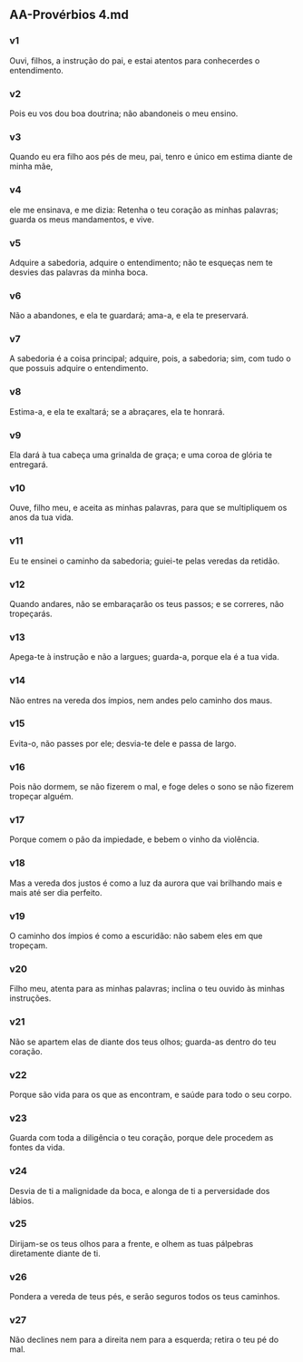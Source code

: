 ## AA-Provérbios 4.md
### v1
 Ouvi, filhos, a instrução do pai, e estai atentos para conhecerdes o entendimento.
### v2
 Pois eu vos dou boa doutrina; não abandoneis o meu ensino.
### v3
 Quando eu era filho aos pés de meu, pai, tenro e único em estima diante de minha mãe,
### v4
 ele me ensinava, e me dizia: Retenha o teu coração as minhas palavras; guarda os meus mandamentos, e vive.
### v5
 Adquire a sabedoria, adquire o entendimento; não te esqueças nem te desvies das palavras da minha boca.
### v6
 Não a abandones, e ela te guardará; ama-a, e ela te preservará.
### v7
 A sabedoria é a coisa principal; adquire, pois, a sabedoria; sim, com tudo o que possuis adquire o entendimento.
### v8
 Estima-a, e ela te exaltará; se a abraçares, ela te honrará.
### v9
 Ela dará à tua cabeça uma grinalda de graça; e uma coroa de glória te entregará.
### v10
 Ouve, filho meu, e aceita as minhas palavras, para que se multipliquem os anos da tua vida.
### v11
 Eu te ensinei o caminho da sabedoria; guiei-te pelas veredas da retidão.
### v12
 Quando andares, não se embaraçarão os teus passos; e se correres, não tropeçarás.
### v13
 Apega-te à instrução e não a largues; guarda-a, porque ela é a tua vida.
### v14
 Não entres na vereda dos ímpios, nem andes pelo caminho dos maus.
### v15
 Evita-o, não passes por ele; desvia-te dele e passa de largo.
### v16
 Pois não dormem, se não fizerem o mal, e foge deles o sono se não fizerem tropeçar alguém.
### v17
 Porque comem o pão da impiedade, e bebem o vinho da violência.
### v18
 Mas a vereda dos justos é como a luz da aurora que vai brilhando mais e mais até ser dia perfeito.
### v19
 O caminho dos ímpios é como a escuridão: não sabem eles em que tropeçam.
### v20
 Filho meu, atenta para as minhas palavras; inclina o teu ouvido às minhas instruções.
### v21
 Não se apartem elas de diante dos teus olhos; guarda-as dentro do teu coração.
### v22
 Porque são vida para os que as encontram, e saúde para todo o seu corpo.
### v23
 Guarda com toda a diligência o teu coração, porque dele procedem as fontes da vida.
### v24
 Desvia de ti a malignidade da boca, e alonga de ti a perversidade dos lábios.
### v25
 Dirijam-se os teus olhos para a frente, e olhem as tuas pálpebras diretamente diante de ti.
### v26
 Pondera a vereda de teus pés, e serão seguros todos os teus caminhos.
### v27
 Não declines nem para a direita nem para a esquerda; retira o teu pé do mal.
